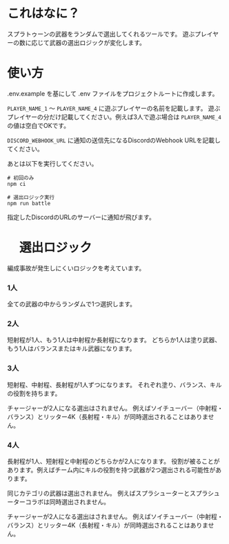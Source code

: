 # これはなに？

スプラトゥーンの武器をランダムで選出してくれるツールです。
遊ぶプレイヤーの数に応じて武器の選出ロジックが変化します。

# 使い方

.env.example を基にして .env ファイルをプロジェクトルートに作成します。

`PLAYER_NAME_1` 〜 `PLAYER_NAME_4` に遊ぶプレイヤーの名前を記載します。
遊ぶプレイヤーの分だけ記載してください。例えば3人で遊ぶ場合は `PLAYER_NAME_4` の値は空白でOKです。

`DISCORD_WEBHOOK_URL` に通知の送信先になるDiscordのWebhook URLを記載してください。

あとは以下を実行してください。

```
# 初回のみ
npm ci

# 選出ロジック実行
npm run battle
```

指定したDiscordのURLのサーバーに通知が飛びます。

# 　選出ロジック

編成事故が発生しにくいロジックを考えています。

### 1人

全ての武器の中からランダムで1つ選択します。

### 2人

短射程が1人、もう1人は中射程か長射程になります。
どちらか1人は塗り武器、もう1人はバランスまたはキル武器になります。

### 3人

短射程、中射程、長射程が1人ずつになります。
それぞれ塗り、バランス、キルの役割を持ちます。

チャージャーが2人になる選出はされません。
例えばソイチューバー（中射程・バランス）とリッター4K（長射程・キル）が同時選出されることはありません。

### 4人

長射程が1人、短射程と中射程のどちらかが2人になります。
役割が被ることがあります。例えばチーム内にキルの役割を持つ武器が2つ選出される可能性があります。

同じカテゴリの武器は選出されません。
例えばスプラシューターとスプラシューターコラボは同時選出されません。

チャージャーが2人になる選出はされません。
例えばソイチューバー（中射程・バランス）とリッター4K（長射程・キル）が同時選出されることはありません。